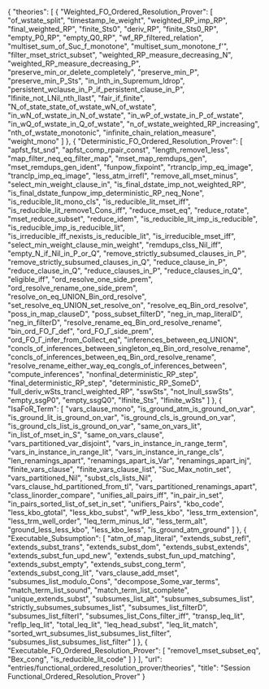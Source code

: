 {
    "theories": [
        {
            "Weighted_FO_Ordered_Resolution_Prover": [
                "of_wstate_split",
                "timestamp_le_weight",
                "weighted_RP_imp_RP",
                "final_weighted_RP",
                "finite_Sts0",
                "deriv_RP",
                "finite_Sts0_RP",
                "empty_P0_RP",
                "empty_Q0_RP",
                "wf_RP_filtered_relation",
                "multiset_sum_of_Suc_f_monotone",
                "multiset_sum_monotone_f'",
                "filter_mset_strict_subset",
                "weighted_RP_measure_decreasing_N",
                "weighted_RP_measure_decreasing_P",
                "preserve_min_or_delete_completely",
                "preserve_min_P",
                "preserve_min_P_Sts",
                "in_lnth_in_Supremum_ldrop",
                "persistent_wclause_in_P_if_persistent_clause_in_P",
                "lfinite_not_LNil_nth_llast",
                "fair_if_finite",
                "N_of_state_state_of_wstate_wN_of_wstate",
                "in_wN_of_wstate_in_N_of_wstate",
                "in_wP_of_wstate_in_P_of_wstate",
                "in_wQ_of_wstate_in_Q_of_wstate",
                "n_of_wstate_weighted_RP_increasing",
                "nth_of_wstate_monotonic",
                "infinite_chain_relation_measure",
                "weight_mono"
            ]
        },
        {
            "Deterministic_FO_Ordered_Resolution_Prover": [
                "apfst_fst_snd",
                "apfst_comp_rpair_const",
                "length_remove1_less",
                "map_filter_neq_eq_filter_map",
                "mset_map_remdups_gen",
                "mset_remdups_gen_ident",
                "funpow_fixpoint",
                "rtranclp_imp_eq_image",
                "tranclp_imp_eq_image",
                "less_atm_irrefl",
                "remove_all_mset_minus",
                "select_min_weight_clause_in",
                "is_final_dstate_imp_not_weighted_RP",
                "is_final_dstate_funpow_imp_deterministic_RP_neq_None",
                "is_reducible_lit_mono_cls",
                "is_reducible_lit_mset_iff",
                "is_reducible_lit_remove1_Cons_iff",
                "reduce_mset_eq",
                "reduce_rotate",
                "mset_reduce_subset",
                "reduce_idem",
                "is_reducible_lit_imp_is_reducible",
                "is_reducible_imp_is_reducible_lit",
                "is_irreducible_iff_nexists_is_reducible_lit",
                "is_irreducible_mset_iff",
                "select_min_weight_clause_min_weight",
                "remdups_clss_Nil_iff",
                "empty_N_if_Nil_in_P_or_Q",
                "remove_strictly_subsumed_clauses_in_P",
                "remove_strictly_subsumed_clauses_in_Q",
                "reduce_clause_in_P",
                "reduce_clause_in_Q",
                "reduce_clauses_in_P",
                "reduce_clauses_in_Q",
                "eligible_iff",
                "ord_resolve_one_side_prem",
                "ord_resolve_rename_one_side_prem",
                "resolve_on_eq_UNION_Bin_ord_resolve",
                "set_resolve_eq_UNION_set_resolve_on",
                "resolve_eq_Bin_ord_resolve",
                "poss_in_map_clauseD",
                "poss_subset_filterD",
                "neg_in_map_literalD",
                "neg_in_filterD",
                "resolve_rename_eq_Bin_ord_resolve_rename",
                "bin_ord_FO_Γ_def",
                "ord_FO_Γ_side_prem",
                "ord_FO_Γ_infer_from_Collect_eq",
                "inferences_between_eq_UNION",
                "concls_of_inferences_between_singleton_eq_Bin_ord_resolve_rename",
                "concls_of_inferences_between_eq_Bin_ord_resolve_rename",
                "resolve_rename_either_way_eq_congls_of_inferences_between",
                "compute_inferences",
                "nonfinal_deterministic_RP_step",
                "final_deterministic_RP_step",
                "deterministic_RP_SomeD",
                "full_deriv_wSts_trancl_weighted_RP",
                "sswSts",
                "not_lnull_sswSts",
                "empty_ssgP0",
                "empty_ssgQ0",
                "lfinite_Sts",
                "lfinite_wSts"
            ]
        },
        {
            "IsaFoR_Term": [
                "vars_clause_mono",
                "is_ground_atm_is_ground_on_var",
                "is_ground_lit_is_ground_on_var",
                "is_ground_cls_is_ground_on_var",
                "is_ground_cls_list_is_ground_on_var",
                "same_on_vars_lit",
                "in_list_of_mset_in_S",
                "same_on_vars_clause",
                "vars_partitioned_var_disjoint",
                "vars_in_instance_in_range_term",
                "vars_in_instance_in_range_lit",
                "vars_in_instance_in_range_cls",
                "len_renamings_apart",
                "renamings_apart_is_Var",
                "renamings_apart_inj",
                "finite_vars_clause",
                "finite_vars_clause_list",
                "Suc_Max_notin_set",
                "vars_partitioned_Nil",
                "subst_cls_lists_Nil",
                "vars_clause_hd_partitioned_from_tl",
                "vars_partitioned_renamings_apart",
                "class_linorder_compare",
                "unifies_all_pairs_iff",
                "in_pair_in_set",
                "in_pairs_sorted_list_of_set_in_set",
                "unifiers_Pairs",
                "kbo_code",
                "less_kbo_gtotal",
                "less_kbo_subst",
                "wfP_less_kbo",
                "less_trm_extension",
                "less_trm_well_order",
                "leq_term_minus_Id",
                "less_term_alt",
                "ground_less_less_kbo",
                "less_kbo_less",
                "is_ground_atm_ground"
            ]
        },
        {
            "Executable_Subsumption": [
                "atm_of_map_literal",
                "extends_subst_refl",
                "extends_subst_trans",
                "extends_subst_dom",
                "extends_subst_extends",
                "extends_subst_fun_upd_new",
                "extends_subst_fun_upd_matching",
                "extends_subst_empty",
                "extends_subst_cong_term",
                "extends_subst_cong_lit",
                "vars_clause_add_mset",
                "subsumes_list_modulo_Cons",
                "decompose_Some_var_terms",
                "match_term_list_sound",
                "match_term_list_complete",
                "unique_extends_subst",
                "subsumes_list_alt",
                "subsumes_subsumes_list",
                "strictly_subsumes_subsumes_list",
                "subsumes_list_filterD",
                "subsumes_list_filterI",
                "subsumes_list_Cons_filter_iff",
                "transp_leq_lit",
                "reflp_leq_lit",
                "total_leq_lit",
                "leq_head_subst",
                "leq_lit_match",
                "sorted_wrt_subsumes_list_subsumes_list_filter",
                "subsumes_list_subsumes_list_filter"
            ]
        },
        {
            "Executable_FO_Ordered_Resolution_Prover": [
                "remove1_mset_subset_eq",
                "Bex_cong",
                "is_reducible_lit_code"
            ]
        }
    ],
    "url": "entries/functional_ordered_resolution_prover/theories",
    "title": "Session Functional_Ordered_Resolution_Prover"
}